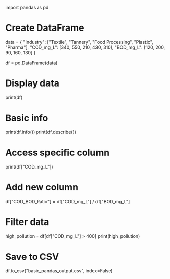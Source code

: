 


import pandas as pd

# Create DataFrame
data = {
    "Industry": ["Textile", "Tannery", "Food Processing", "Plastic", "Pharma"],
    "COD_mg_L": [340, 550, 210, 430, 310],
    "BOD_mg_L": [120, 200, 90, 160, 130]
}

df = pd.DataFrame(data)

# Display data
print(df)

# Basic info
print(df.info())
print(df.describe())

# Access specific column
print(df["COD_mg_L"])

# Add new column
df["COD_BOD_Ratio"] = df["COD_mg_L"] / df["BOD_mg_L"]

# Filter data
high_pollution = df[df["COD_mg_L"] > 400]
print(high_pollution)

# Save to CSV
df.to_csv("basic_pandas_output.csv", index=False)